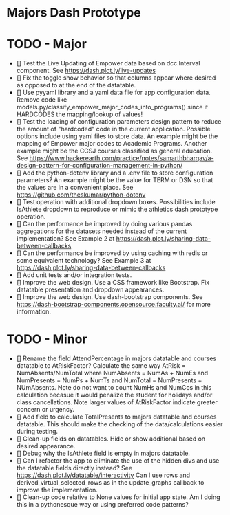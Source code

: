 # Majors Dash Prototype

# TODO - Major
- [] Test the Live Updating of Empower data based on dcc.Interval component.  See https://dash.plot.ly/live-updates
- [] Fix the toggle show behavior so that columns appear where desired as opposed to at the end of the datatable.
- [] Use pyyaml library and a yaml data file for app configuration data.  Remove code like models.py/classify_empower_major_codes_into_programs() since it HARDCODES the mapping/lookup of values!
- [] Test the loading of configuration parameters design pattern to reduce the amount of "hardcoded" code in the current application.  Possible options include using yaml files to store data. An example might be the mapping of Empower major codes to Academic Programs. Another example might be the CCSJ courses classified as general education. See https://www.hackerearth.com/practice/notes/samarthbhargav/a-design-pattern-for-configuration-management-in-python/
- [] Add the python-dotenv library and a .env file to store configuration parameters? An example might be the value for TERM or DSN so that the values are in a convenient place. See https://github.com/theskumar/python-dotenv
- [] Test operation with additional dropdown boxes. Possibilities include IsAthlete dropdown to reproduce or mimic the athletics dash prototype operation.
- [] Can the performance be improved by doing various pandas aggregations for the datasets needed instead of the current implementation? See Example 2 at https://dash.plot.ly/sharing-data-between-callbacks
- [] Can the performance be improved by using caching with redis or some equivalent technology? See Example 3 at https://dash.plot.ly/sharing-data-between-callbacks
- [] Add unit tests and/or integration tests.
- [] Improve the web design. Use a CSS framework like Bootstrap. Fix datatable presentation and dropdown appearances.
- [] Improve the web design. Use dash-bootstrap components. See https://dash-bootstrap-components.opensource.faculty.ai/ for more information.

# TODO - Minor
- [] Rename the field AttendPercentage in majors datatable and courses datatable to AtRiskFactor?  Calculate the same way AtRisk = NumAbsents/NumTotal where NumAbsents = NumAs + NumEs and NumPresents = NumPs + NumTs and NumTotal = NumPresents + NUmAbsents.  Note do not want to count NumHs and NumCcs in this calculation becasue it would penalize the student for holidays and/or class cancellations. Note larger values of AtRiskFactor indicate greater concern or urgency.
- [] Add field to calculate TotalPresents to majors datatable and courses datatable.  This should make the checking of the data/calculations easier during testing.
- [] Clean-up fields on datatables. Hide or show additional based on desired appearance.
- [] Debug why the IsAthlete field is empty in majors datatable.
- [] Can I refactor the app to eliminate the use of the hidden divs and use the datatable fields directly instead? See https://dash.plot.ly/datatable/interactivity Can I use rows and derived_virtual_selected_rows  as in the update_graphs callback to improve the implementation.
- [] Clean-up code relative to None values for initial app state. Am I doing this in a pythonesque way or using preferred code patterns?
